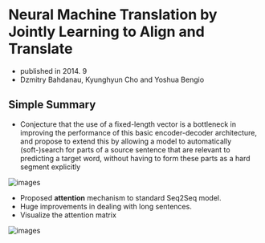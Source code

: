 # Neural Machine Translation by Jointly Learning to Align and Translate

- published in 2014. 9
- Dzmitry Bahdanau, Kyunghyun Cho and Yoshua Bengio

## Simple Summary

- Conjecture that the use of a fixed-length vector is a bottleneck in improving the performance of this basic encoder-decoder architecture, and propose to extend this by allowing a model to automatically (soft-)search for parts of a source sentence that are relevant to predicting a target word, without having to form these parts as a hard segment explicitly

![images](../images/bahdanau_attention_1.png)

- Proposed **attention** mechanism to standard Seq2Seq model.
- Huge improvements in dealing with long sentences.
- Visualize the attention matrix

![images](../images/bahdanau_attention_2.png)